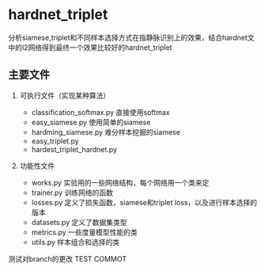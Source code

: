 # hardnet_triplet
分析siamese,triplet和不同样本选择方式在指静脉识别上的效果，结合hardnet文中的l2网络得到最终一个效果比较好的hardnet_triplet
## 主要文件

1. 可执行文件（实现某种算法）
   - classification_softmax.py 直接使用softmax
   - easy_siamese.py 使用简单的siamese
   - hardming_siamese.py 难分样本挖掘的siamese
   - easy_triplet.py
   - hardest_triplet_hardnet.py 

2. 功能性文件
   - works.py  实验用的一些网络结构，每个网络用一个类来定
   -  trainer.py 训练网络的函数 
   - losses.py 定义了损失函数，siamese和triplet loss，以及进行样本选择的版本
   - datasets.py  定义了数据集类型
   - metrics.py 一些度量模型性能的类
   - utils.py 样本组合和选择的类

测试对branch的更改
TEST COMMOT
